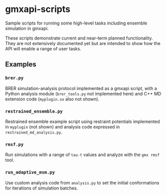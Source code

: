 # gmxapi-scripts

Sample scripts for running some high-level tasks including ensemble simulation in gmxapi.

These scripts demonstrate current and near-term planned functionality.  
They are not extensively documented yet but are intended to show how the API will enable 
a range of user tasks.

## Examples

### `brer.py`

BRER simulation-analysis protocol implemented as a gmxapi script, with a Python analysis
 module (`brer_tools.py` not implemented here) and C++ MD extension code (`myplugin.so` also not shown).

### `restrained_ensemble.py`

Restrained ensemble example script using restraint potentials implemented in `myplugin` (not shown) and analysis code
 expressed in `restrained_md_analysis.py`.

### `rmsf.py`

Run simulations with a range of `tau-t` values and analyze
with the `gmx rmsf` tool.

### `run_adaptive_msm.py`

Use custom analysis code from `analysis.py` to set the initial conformations for iterations of simulation batches.
